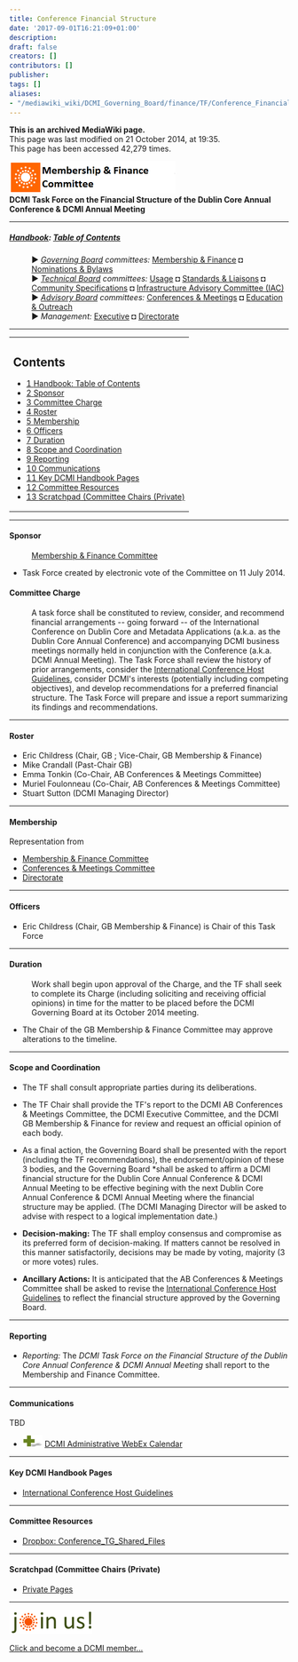```yaml
---
title: Conference Financial Structure
date: '2017-09-01T16:21:09+01:00'
description: 
draft: false
creators: []
contributors: []
publisher: 
tags: []
aliases:
- "/mediawiki_wiki/DCMI_Governing_Board/finance/TF/Conference_Financial_Structure.html"
---
```


 **This is an archived MediaWiki page.**  
This page was last modified on 21 October 2014, at 19:35.  
This page has been accessed 42,279 times.

[<img alt="Finance &amp; Bylaws Committee logo" src="/mediawiki_wiki/images/Finance_Logo.png" width="300" height="58">](/mediawiki_wiki/images/Finance_Logo.png "Finance & Bylaws Committee logo")  
**DCMI Task Force on the Financial Structure of the Dublin Core Annual Conference & DCMI Annual Meeting**

* * *

##### [Handbook](/mediawiki_wiki/DCMI_Handbook "DCMI Handbook"): [Table of Contents](DCMI_Handbook "DCMI Handbook") 
<dl>
<dd> ► <i><a href="/mediawiki_wiki/DCMI_Governing_Board.md" title="DCMI Governing Board">Governing Board</a> committees:</i> <a href="/mediawiki_wiki/DCMI_Governing_Board/finance.md" title="DCMI Governing Board/finance">Membership &amp; Finance</a> ◘ <a href="/mediawiki_wiki/DCMI_Governing_Board/nominations.md" title="DCMI Governing Board/nominations">Nominations &amp; Bylaws</a> 
</dd>
<dd> ► <i><a href="/mediawiki_wiki/DCMI_Technical_Board.md" title="DCMI Technical Board">Technical Board</a> committees:</i> <a href="/mediawiki_wiki/DCMI_Technical_Board/usage.md" title="DCMI Technical Board/usage">Usage</a> ◘ <a href="/mediawiki_wiki/DCMI_Technical_Board/standards.md" title="DCMI Technical Board/standards">Standards &amp; Liaisons</a> ◘ <a href="/mediawiki_wiki/DCMI_Technical_Board/specifications.md" title="DCMI Technical Board/specifications">Community Specifications</a> ◘ <a href="/mediawiki_wiki/DCMI_Technical_Board/infrastructure.md" title="DCMI Technical Board/infrastructure">Infrastructure Advisory Committee (IAC)</a>
</dd>
<dd> ► <i><a href="/mediawiki_wiki/DCMI_Advisory_Board.md" title="DCMI Advisory Board">Advisory Board</a> committees:</i> <a href="/mediawiki_wiki/DCMI_Advisory_Board/meetings.md" title="DCMI Advisory Board/meetings">Conferences &amp; Meetings</a> ◘ <a href="/mediawiki_wiki/DCMI_Advisory_Board/documentation.md" title="DCMI Advisory Board/documentation">Education &amp; Outreach</a>
</dd>
<dd> ► <i>Management:</i> <a href="/mediawiki_wiki/Exec_Committee.md" title="Exec Committee">Executive</a> ◘ <a href="/mediawiki_wiki/Exec_Committee/directorate.md" title="Exec Committee/directorate">Directorate</a>
</dd>
</dl>

* * *

<table id="toc" class="toc">
  <tr>
    <td>
      <div id="toctitle">
        <h2>Contents</h2>
      </div>
      <ul>
        <li class="toclevel-1"><a href="#Handbook:_Table_of_Contents"><span class="tocnumber">1</span> <span class="toctext">Handbook: Table of Contents</span></a></li>
        <li class="toclevel-1 tocsection-1"><a href="#Sponsor"><span class="tocnumber">2</span> <span class="toctext">Sponsor</span></a></li>
        <li class="toclevel-1 tocsection-2"><a href="#Committee_Charge"><span class="tocnumber">3</span> <span class="toctext">Committee Charge</span></a></li>
        <li class="toclevel-1 tocsection-3"><a href="#Roster"><span class="tocnumber">4</span> <span class="toctext">Roster</span></a></li>
        <li class="toclevel-1 tocsection-4"><a href="#Membership"><span class="tocnumber">5</span> <span class="toctext">Membership</span></a></li>
        <li class="toclevel-1 tocsection-5"><a href="#Officers"><span class="tocnumber">6</span> <span class="toctext">Officers</span></a></li>
        <li class="toclevel-1 tocsection-6"><a href="#Duration"><span class="tocnumber">7</span> <span class="toctext">Duration</span></a></li>
        <li class="toclevel-1 tocsection-7"><a href="#Scope_and_Coordination"><span class="tocnumber">8</span> <span class="toctext">Scope and Coordination</span></a></li>
        <li class="toclevel-1 tocsection-8"><a href="#Reporting"><span class="tocnumber">9</span> <span class="toctext">Reporting</span></a></li>
        <li class="toclevel-1 tocsection-9"><a href="#Communications"><span class="tocnumber">10</span> <span class="toctext">Communications</span></a></li>
        <li class="toclevel-1 tocsection-10"><a href="#Key_DCMI_Handbook_Pages"><span class="tocnumber">11</span> <span class="toctext">Key DCMI Handbook Pages</span></a></li>
        <li class="toclevel-1 tocsection-11"><a href="#Committee_Resources"><span class="tocnumber">12</span> <span class="toctext">Committee Resources</span></a></li>
        <li class="toclevel-1 tocsection-12"><a href="#Scratchpad_.28Committee_Chairs_.28Private.29"><span class="tocnumber">13</span> <span class="toctext">Scratchpad (Committee Chairs (Private)</span></a></li>
      </ul>
    </td>
  </tr>
</table>


* * *

#### Sponsor 
<dl><dd> <a href="/mediawiki_wiki/DCMI_Governing_Board/finance.md" title="DCMI Governing Board/finance"> Membership &amp; Finance Committee</a>
</dd></dl>

- Task Force created by electronic vote of the Committee on 11 July 2014.

#### Committee Charge 
<dl><dd> A task force shall be constituted to review, consider, and recommend financial arrangements -- going forward -- of the International Conference on Dublin Core and Metadata Applications (a.k.a. as the Dublin Core Annual Conference) and accompanying DCMI business meetings normally held in conjunction with the Conference (a.k.a. DCMI Annual Meeting). The Task Force shall review the history of prior arrangements, consider the <a href="/mediawiki_wiki/DCMI_Handbook/Int_Conf/Host_Guidelines.md" class="external text" rel="nofollow">International Conference Host Guidelines</a>, consider DCMI's interests (potentially including competing objectives), and develop recommendations for a preferred financial structure. The Task Force will prepare and issue a report summarizing its findings and recommendations.
</dd></dl>


* * *

#### Roster 

- Eric Childress (Chair, GB&nbsp;; Vice-Chair, GB Membership & Finance)
- Mike Crandall (Past-Chair GB)
- Emma Tonkin (Co-Chair, AB Conferences & Meetings Committee) 
- Muriel Foulonneau (Co-Chair, AB Conferences & Meetings Committee) 
- Stuart Sutton (DCMI Managing Director)

* * *

#### Membership 

Representation from

- [Membership & Finance Committee](/mediawiki_wiki/DCMI_Governing_Board/finance "DCMI Governing Board/finance")
- [Conferences & Meetings Committee](/mediawiki_wiki/DCMI_Advisory_Board/meetings "DCMI Advisory Board/meetings")
- [Directorate](/mediawiki_wiki/Exec_Committee/directorate "Exec Committee/directorate")

* * *

#### Officers 

- Eric Childress (Chair, GB Membership & Finance) is Chair of this Task Force

* * *

#### Duration 
<dl><dd> Work shall begin upon approval of the Charge, and the TF shall seek to complete its Charge (including soliciting and receiving official opinions) in time for the matter to be placed before the DCMI Governing Board at its October 2014 meeting. 
</dd></dl>

- The Chair of the GB Membership & Finance Committee may approve alterations to the timeline. 

* * *

#### Scope and Coordination 

- The TF shall consult appropriate parties during its deliberations. 
- The TF Chair shall provide the TF's report to the DCMI AB Conferences & Meetings Committee, the DCMI Executive Committee, and the DCMI GB Membership & Finance for review and request an official opinion of each body. 
- As a final action, the Governing Board shall be presented with the report (including the TF recommendations), the endorsement/opinion of these 3 bodies, and the Governing Board \*shall be asked to affirm a DCMI financial structure for the Dublin Core Annual Conference & DCMI Annual Meeting to be effective begining with the next Dublin Core Annual Conference & DCMI Annual Meeting where the financial structure may be applied. (The DCMI Managing Director will be asked to advise with respect to a logical implementation date.)

- **Decision-making:** The TF shall employ consensus and compromise as its preferred form of decision-making. If matters cannot be resolved in this manner satisfactorily, decisions may be made by voting, majority (3 or more votes) rules. 

- **Ancillary Actions:** It is anticipated that the AB Conferences & Meetings Committee shall be asked to revise the [International Conference Host Guidelines](/mediawiki_wiki/DCMI_Handbook/Int_Conf/Host_Guidelines) to reflect the financial structure approved by the Governing Board.

* * *

#### Reporting 

- _Reporting:_ The _DCMI Task Force on the Financial Structure of the Dublin Core Annual Conference & DCMI Annual Meeting_ shall report to the Membership and Finance Committee.

* * *

#### Communications 

TBD

- [<img alt="+ symbol" src="/mediawiki_wiki/images/Plus.jpg" width="36" height="21">](/mediawiki_wiki/images/Plus.jpg "+ symbol") [DCMI Administrative WebEx Calendar](https://www.google.com/calendar/embed?title=DCMI%20WebEx%20Calendar&height=600&wkst=2&bgcolor=%23ff6600&src=99h1apmg3h74clla4ufl6a009g%40group.calendar.google.com&color=%23853104&ctz=America%2FNew_York)

* * *

#### Key DCMI Handbook Pages 

- [International Conference Host Guidelines](/mediawiki_wiki/DCMI_Handbook/Int_Conf/Host_Guidelines)

* * *

#### Committee Resources 

- [Dropbox: Conference\_TG\_Shared\_Files](https://www.dropbox.com)

* * *

#### Scratchpad (Committee Chairs (Private) 

- [Private Pages](/index.php?title=DCMI_Governing_Board/finance/TF/Conference_Financial_Structure_Private&action=edit&redlink=1 "DCMI Governing Board/finance/TF/Conference Financial Structure Private (page does not exist)")

* * *

[<img alt="DCMI Handbook" src="/mediawiki_wiki/images/Join_us-150.png" width="150" height="43">](/mediawiki_wiki/images/Join_us-150.png "DCMI Handbook")

[Click and become a DCMI member...](http://dublincore.org/support/#individualMember)

